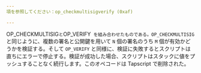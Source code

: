 ```yaml
---
項を参照してください：op_checkmultisigverify (0xaf)

---
```

OP_CHECKMULTISIG` と `OP_VERIFY` を組み合わせたものである。OP_CHECKMULTISIG` と同じように、複数の署名と公開鍵を用いて `N` 個の署名のうち `M` 個が有効かどうかを検証する。そして `OP_VERIFY` と同様に、検証に失敗するとスクリプトは直ちにエラーで停止する。検証が成功した場合、スクリプトはスタックに値をプッシュすることなく続行します。このオペコードは Tapscript で削除された。